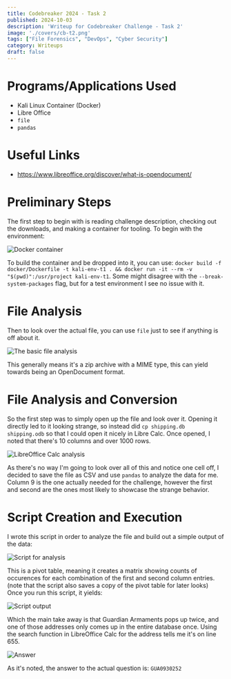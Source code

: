 ```yaml
---
title: Codebreaker 2024 - Task 2
published: 2024-10-03
description: 'Writeup for Codebreaker Challenge - Task 2'
image: './covers/cb-t2.png'
tags: ["File Forensics", "DevOps", "Cyber Security"]
category: Writeups
draft: false 
---
```


# Programs/Applications Used
- Kali Linux Container (Docker)
- Libre Office
- `file`
- `pandas`

# Useful Links
- https://www.libreoffice.org/discover/what-is-opendocument/

# Preliminary Steps

The first step to begin with is reading challenge description, checking out the downloads, and making a container for tooling. To begin with the environment:

![Docker container](@assets/codebreaker2024-photos/task2/sc0.png)

To build the container and be dropped into it, you can use: `docker build -f docker/Dockerfile -t kali-env-t1 . && docker run -it --rm -v "$(pwd)":/usr/project kali-env-t1`. Some might disagree with the `--break-system-packages` flag, but for a test environment I see no issue with it.

# File Analysis

Then to look over the actual file, you can use `file` just to see if anything is off about it.

![The basic file analysis](@assets/codebreaker2024-photos/task1/sc1.png)

This generally means it's a zip archive with a MIME type, this can yield towards being an OpenDocument format.

# File Analysis and Conversion

So the first step was to simply open up the file and look over it. Opening it directly led to it looking strange, so instead did `cp shipping.db shipping.odb` so that I could open it nicely in Libre Calc. Once opened, I noted that there's 10 columns and over 1000 rows.

![LibreOffice Calc analysis](@assets/codebreaker2024-photos/task1/sc2.png)

As there's no way I'm going to look over all of this and notice one cell off, I decided to save the file as CSV and use `pandas` to analyze the data for me. Column 9 is the one actually needed for the challenge, however the first and second are the ones most likely to showcase the strange behavior.

# Script Creation and Execution

I wrote this script in order to analyze the file and build out a simple output of the data:

![Script for analysis](@assets/codebreaker2024-photos/task1/sc3.png)

This is a pivot table, meaning it creates a matrix showing counts of occurences for each combination of the first and second column entries. (note that the script also saves a copy of the pivot table for later looks) Once you run this script, it yields:

![Script output](@assets/codebreaker2024-photos/task1/sc4.png)

Which the main take away is that Guardian Armaments pops up twice, and one of those addresses only comes up in the entire database once. Using the search function in LibreOffice Calc for the address tells me it's on line 655.

![Answer](@assets/codebreaker2024-photos/task1/sc5.png)

As it's noted, the answer to the actual question is: `GUA0930252`
